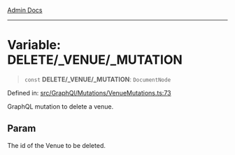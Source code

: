 [Admin Docs](/)

***

# Variable: DELETE/_VENUE/_MUTATION

> `const` **DELETE/_VENUE/_MUTATION**: `DocumentNode`

Defined in: [src/GraphQl/Mutations/VenueMutations.ts:73](https://github.com/PalisadoesFoundation/talawa-admin/blob/main/src/GraphQl/Mutations/VenueMutations.ts#L73)

GraphQL mutation to delete a venue.

## Param

The id of the Venue to be deleted.
